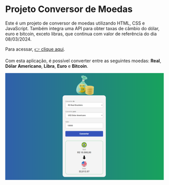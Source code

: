# Projeto Conversor de Moedas

<p>Este é um projeto de conversor de moedas utilizando HTML, CSS e JavaScript. Também integra uma API para obter taxas de câmbio do dólar, euro e bitcoin, exceto libras, que continua com valor de referência do dia 08/03/2024.</p>

<p>Para acessar, <a href="https://brunoscm7.github.io/projeto-conversor/" target="_blank"> 👉 clique aqui</a>.</p>

<p>Com esta aplicação, é possível converter entre as seguintes moedas: <strong>Real</strong>, <strong>Dólar Americano</strong>, <strong>Libra</strong>, <strong>Euro</strong> e <strong>Bitcoin</strong>.</p>

<img src="assets/conv-img.png" alt="Captura do Conversor de Moedas">
